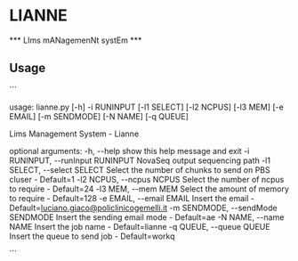 # LIANNE

*** LIms mANagemenNt systEm ***

## Usage


´´´

usage: lianne.py [-h] -i RUNINPUT [-l1 SELECT] [-l2 NCPUS] [-l3 MEM]
                 [-e EMAIL] [-m SENDMODE] [-N NAME] [-q QUEUE]

Lims Management System - Lianne

optional arguments:
  -h, --help            show this help message and exit
  -i RUNINPUT, --runInput RUNINPUT
                        NovaSeq output sequencing path
  -l1 SELECT, --select SELECT
                        Select the number of chunks to send on PBS cluser -
                        Default=1
  -l2 NCPUS, --ncpus NCPUS
                        Select the number of ncpus to require - Default=24
  -l3 MEM, --mem MEM    Select the amount of memory to require - Default=128
  -e EMAIL, --email EMAIL
                        Insert the email -
                        Default=luciano.giaco@policlinicogemelli.it
  -m SENDMODE, --sendMode SENDMODE
                        Insert the sending email mode - Default=ae
  -N NAME, --name NAME  Insert the job name - Default=lianne
  -q QUEUE, --queue QUEUE
                        Insert the queue to send job - Default=workq

´´´




